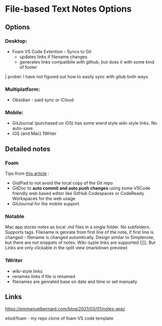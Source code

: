 # File-based Text Notes Options

## Options

### Desktop:

  - Foam VS Code Extention - Syncs to Git
    - updates links if filename changes
    - generates links compatibile with github, but does it with some kind of footer
 
| probel: I have not figured out how to easily sync with gitub both ways

### Multiplatform:

  - Obsidian - paid sync or iCloud

### Mobile:

 - GitJournal (purchased on iOS) has some wierd style wiki-style links. No auto-save.
 - iOS (and Mac) 1Writer

## Detailed notes

### Foam
Tips from [this article](https://emmanuelbernard.com/blog/2021/03/01/notes-app/) :
- GistPad to not avoid the local copy of the Git repo
- GitDoc to **auto commit and auto push changes** using some VSCode friendly web based editor like GitHub Codespaces or CodeReady Workspaces for the web usage
- GitJournal for the mobile support

### Notable
Mac app stores notes as local .md files in a single folder. No subfolders.  Supports tags. Filename is genrate from first line of the note, if first line is changed - filename is changed automtically.
Design similar to Simplenote, but there are not snippets of notes. Wiki-syple links are supported [[]]. But Links are only clickable in the split view (markdown preview)

### 1Writer
- wiki-style links
- renames links if file is renamed
- filenames are genrated base on date and time or set manually

## Links
https://emmanuelbernard.com/blog/2021/03/01/notes-app/

elixd/foam - my repo clone of foam VS code template


